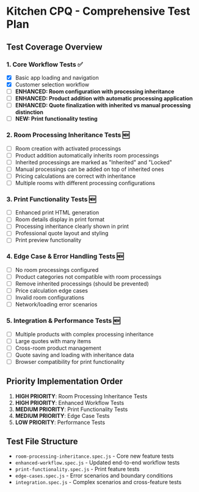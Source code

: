 # Kitchen CPQ - Comprehensive Test Plan

## Test Coverage Overview

### 1. Core Workflow Tests ✅
- [x] Basic app loading and navigation
- [x] Customer selection workflow
- [ ] **ENHANCED: Room configuration with processing inheritance**
- [ ] **ENHANCED: Product addition with automatic processing application**
- [ ] **ENHANCED: Quote finalization with inherited vs manual processing distinction**
- [ ] **NEW: Print functionality testing**

### 2. Room Processing Inheritance Tests 🆕
- [ ] Room creation with activated processings
- [ ] Product addition automatically inherits room processings
- [ ] Inherited processings are marked as "Inherited" and "Locked"
- [ ] Manual processings can be added on top of inherited ones
- [ ] Pricing calculations are correct with inheritance
- [ ] Multiple rooms with different processing configurations

### 3. Print Functionality Tests 🆕
- [ ] Enhanced print HTML generation
- [ ] Room details display in print format
- [ ] Processing inheritance clearly shown in print
- [ ] Professional quote layout and styling
- [ ] Print preview functionality

### 4. Edge Case & Error Handling Tests 🆕
- [ ] No room processings configured
- [ ] Product categories not compatible with room processings
- [ ] Remove inherited processings (should be prevented)
- [ ] Price calculation edge cases
- [ ] Invalid room configurations
- [ ] Network/loading error scenarios

### 5. Integration & Performance Tests 🆕
- [ ] Multiple products with complex processing inheritance
- [ ] Large quotes with many items
- [ ] Cross-room product management
- [ ] Quote saving and loading with inheritance data
- [ ] Browser compatibility for print functionality

## Priority Implementation Order

1. **HIGH PRIORITY**: Room Processing Inheritance Tests
2. **HIGH PRIORITY**: Enhanced Workflow Tests
3. **MEDIUM PRIORITY**: Print Functionality Tests
4. **MEDIUM PRIORITY**: Edge Case Tests
5. **LOW PRIORITY**: Performance Tests

## Test File Structure

- `room-processing-inheritance.spec.js` - Core new feature tests
- `enhanced-workflow.spec.js` - Updated end-to-end workflow tests
- `print-functionality.spec.js` - Print feature tests
- `edge-cases.spec.js` - Error scenarios and boundary conditions
- `integration.spec.js` - Complex scenarios and cross-feature tests
